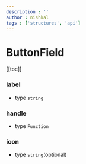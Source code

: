 ```yaml
---
description : ''
author : nishkal
tags : ['structures', 'api']
---
```


# ButtonField

[[toc]]

### label
* type `string`

### handle
* type `Function`

### icon
* type `string`(optional)